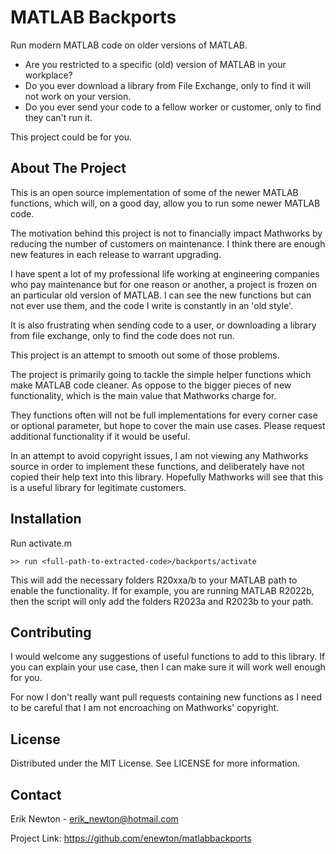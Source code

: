 # MATLAB Backports

Run modern MATLAB code on older versions of MATLAB.

- Are you restricted to a specific (old) version of MATLAB in your workplace?
- Do you ever download a library from File Exchange, only to find it will not
  work on your version.
- Do you ever send your code to a fellow worker or customer, only to find they
  can't run it.

This project could be for you.

## About The Project

This is an open source implementation of some of the newer MATLAB functions,
which will, on a good day, allow you to run some newer MATLAB code.

The motivation behind this project is not to financially impact Mathworks by
reducing the number of customers on maintenance. I think there are enough new
features in each release to warrant upgrading.

I have spent a lot of my professional life working at engineering companies who
pay maintenance but for one reason or another, a project is frozen on an
particular old version of MATLAB. I can see the new functions but can not ever
use them, and the code I write is constantly in an 'old style'.

It is also frustrating when sending code to a user, or downloading a library
from file exchange, only to find the code does not run.

This project is an attempt to smooth out some of those problems.

The project is primarily going to tackle the simple helper functions which make
MATLAB code cleaner. As oppose to the bigger pieces of new functionality, which
is the main value that Mathworks charge for.

They functions often will not be full implementations for every corner case or
optional parameter, but hope to cover the main use cases. Please request
additional functionality if it would be useful.

In an attempt to avoid copyright issues, I am not viewing any Mathworks source
in order to implement these functions, and deliberately have not copied their
help text into this library. Hopefully Mathworks will see that this is a useful
library for legitimate customers.

## Installation

Run activate.m

    >> run <full-path-to-extracted-code>/backports/activate

This will add the necessary folders R20xxa/b to your MATLAB path to enable the
functionality. If for example, you are running MATLAB R2022b, then the script
will only add the folders R2023a and R2023b to your path.

## Contributing

I would welcome any suggestions of useful functions to add to this library. If
you can explain your use case, then I can make sure it will work well enough for
you.

For now I don't really want pull requests containing new functions as I need to
be careful that I am not encroaching on Mathworks' copyright.

## License

Distributed under the MIT License. See LICENSE for more information.

## Contact

Erik Newton - <erik_newton@hotmail.com>

Project Link: <https://github.com/enewton/matlabbackports>
